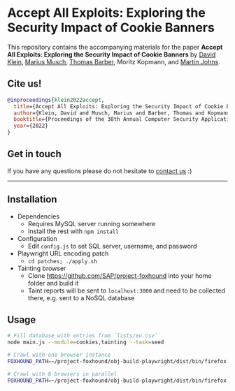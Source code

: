 # Accept All Exploits: Exploring the Security Impact of Cookie Banners

This repository contains the accompanying materials for the paper **Accept All Exploits: Exploring the Security Impact of Cookie Banners** by [David Klein](https://www.tu-braunschweig.de/en/ias/staff/david-klein), [Marius Musch](https://www.tu-braunschweig.de/ias/staff/marius-musch), [Thomas Barber](https://www.linkedin.com/in/thomas-barber-b3965551/), Moritz Kopmann, and [Martin Johns](https://www.tu-braunschweig.de/en/ias/staff/martin-johns).

## Cite us!
```bibtex
@inproceedings{klein2022accept,
  title={Accept All Exploits: Exploring the Security Impact of Cookie Banners},
  author={Klein, David and Musch, Marius and Barber, Thomas and Kopmann, Moritz and Johns, Martin},
  booktitle={Proceedings of the 38th Annual Computer Security Applications Conference},
  year={2022}
}
```

## Get in touch
If you have any questions please do not hesitate to [contact us](mailto:david.klein@tu-braunschweig.de) :)

---

## Installation
- Dependencies
    - Requires MySQL server running somewhere
    - Install the rest with `npm install`
- Configuration
    - Edit `config.js` to set SQL server, username, and password
- Playwright URL encoding patch
    - `cd patches; ./apply.sh`
- Tainting browser
    - Clone https://github.com/SAP/project-foxhound into your home folder and build it
    - Taint reports will be sent to `localhost:3000` and need to be collected there, e.g. sent to a NoSQL database

## Usage
```bash
# Fill database with entries from `lists/eu.csv`
node main.js --module=cookies,tainting --task=seed

# Crawl with one browser instance
FOXHOUND_PATH=~/project-foxhound/obj-build-playwright/dist/bin/firefox node main.js --browser=foxhound --module=cookies,tainting --task=crawl

# Crawl with 8 browsers in parallel
FOXHOUND_PATH=~/project-foxhound/obj-build-playwright/dist/bin/firefox ./startup.sh "cookies,tainting" crawl foxhound 9
```
